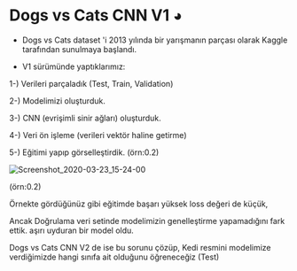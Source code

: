 # Dogs vs Cats CNN V1 ◕

* Dogs vs Cats dataset 'i 2013 yılında bir yarışmanın parçası olarak Kaggle tarafından sunulmaya başlandı.

* V1 sürümünde yaptıklarımız: 
 
 1-) Verileri parçaladık (Test, Train, Validation)
 
 2-) Modelimizi oluşturduk.
 
 3-) CNN (evrişimli sinir ağları) oluşturduk.
 
 4-) Veri ön işleme (verileri vektör haline getirme)
 
 5-) Eğitimi yapıp görselleştirdik. (örn:0.2) 

![Screenshot_2020-03-23_15-24-00](https://user-images.githubusercontent.com/54184905/77327526-6cd35800-6d2c-11ea-8161-a56f934726cb.png)

(örn:0.2)

Örnekte gördüğünüz gibi eğitimde başarı yüksek loss değeri de küçük,

Ancak Doğrulama veri setinde modelimizin genelleştirme yapamadığını fark ettik. aşırı uyduran bir model oldu.

Dogs vs Cats CNN V2 de ise bu sorunu çözüp, Kedi resmini modelimize verdiğimizde hangi sınıfa ait olduğunu öğreneceğiz (Test)

